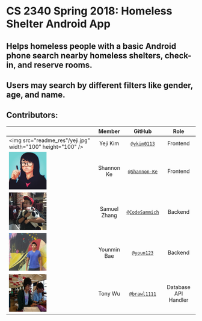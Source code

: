 # CS 2340 Spring 2018: Homeless Shelter Android App

## Helps homeless people with a basic Android phone search nearby homeless shelters, check-in, and reserve rooms.
## Users may search by different filters like gender, age, and name.

## Contributors:

|                                       |   **Member**   |                   **GitHub**                 |            **Role**            |
|---------------------------------------|:--------------:|:--------------------------------------------:|:------------------------------:|
| <img src="readme_res"/yeji.jpg" width="100" height="100" /> | Yeji Kim  |[`@ykim0113`](https://github.com/ykim0113)        | Frontend |
| <img src="readme_res/shannon.jpg" width="100" height="100" /> | Shannon Ke   |[`@Shannon-Ke`](https://github.com/Shannon-Ke)        | Frontend
| <img src="readme_res/samuel.jpg" width="100" height="100" /> | Samuel Zhang |[`@CodeSammich`](https://github.com/CodeSammich)    | Backend |
| <img src="readme_res/youn.jpg" width="100" height="100" /> | Younmin Bae    |[`@youn123`](https://github.com/youn123)| Backend |
| <img src="readme_res/tony.jpg" width="100" height="100" /> | Tony Wu    |[`@brawl1111`](https://github.com/brawl1111)| Database API Handler |
